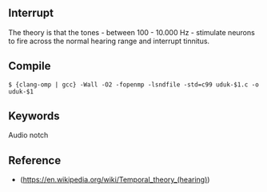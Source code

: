 ## Interrupt

The theory is that the tones - between 100 - 10.000 Hz - stimulate neurons to fire across the normal hearing range and interrupt tinnitus.

## Compile
```
$ {clang-omp | gcc} -Wall -O2 -fopenmp -lsndfile -std=c99 uduk-$1.c -o uduk-$1
```

## Keywords
Audio notch

## Reference
- (https://en.wikipedia.org/wiki/Temporal_theory_(hearing))
